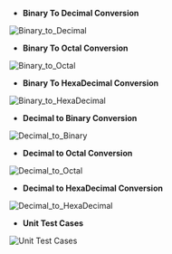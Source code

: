 * __Binary To Decimal Conversion__

![Binary_to_Decimal](https://github.com/pnl-kiranmayee/Mini-Project/blob/main/5_ImagesAndVideos/Binary_to_decimal.jpeg)


* __Binary To Octal Conversion__

![Binary_to_Octal](https://github.com/pnl-kiranmayee/Mini-Project/blob/main/5_ImagesAndVideos/Binary_to_octal.jpeg)


* __Binary To HexaDecimal Conversion__

![Binary_to_HexaDecimal](https://github.com/pnl-kiranmayee/Mini-Project/blob/main/5_ImagesAndVideos/Binary_to_Hexadecimal.jpeg)


* __Decimal to Binary Conversion__

![Decimal_to_Binary](https://github.com/pnl-kiranmayee/Mini-Project/blob/main/5_ImagesAndVideos/Decimal_to_Binary.jpeg)


* __Decimal to Octal Conversion__

![Decimal_to_Octal](https://github.com/pnl-kiranmayee/Mini-Project/blob/main/5_ImagesAndVideos/Decimal_to_Octal.jpeg)


* __Decimal to HexaDecimal Conversion__

![Decimal_to_HexaDecimal](https://github.com/pnl-kiranmayee/Mini-Project/blob/main/5_ImagesAndVideos/Decimal_to_Hexadecimal.jpeg)


* __Unit Test Cases__

![Unit Test Cases](https://github.com/pnl-kiranmayee/Mini-Project/blob/main/5_ImagesAndVideos/Test_cases.jpeg)


